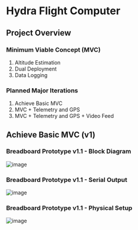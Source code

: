 # Hydra Flight Computer

## Project Overview
### Minimum Viable Concept (MVC)
1. Altitude Estimation
2. Dual Deployment
3. Data Logging

### Planned Major Iterations
1. Achieve Basic MVC
2. MVC + Telemetry and GPS
3. MVC + Telemetry and GPS + Video Feed

## Achieve Basic MVC (v1)
### Breadboard Prototype v1.1 - Block Diagram
![image](https://github.com/user-attachments/assets/51bd0848-5fb7-4b26-a7a0-a43811c4bb36)

### Breadboard Prototype v1.1 - Serial Output
![image](https://github.com/user-attachments/assets/18f54629-b74a-4086-9311-96f9ce86077a)

### Breadboard Prototype v1.1 - Physical Setup
![image](https://github.com/user-attachments/assets/a78cfd2f-710b-43f6-b6cc-e33092d11337)
